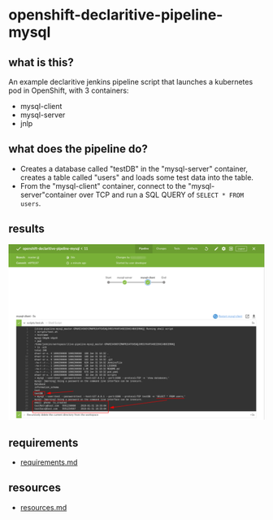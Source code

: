 # openshift-declaritive-pipeline-mysql

## what is this?
An example declaritive jenkins pipeline script that launches a kubernetes pod in OpenShift, with 3 containers:
- mysql-client
- mysql-server
- jnlp

## what does the pipeline do?
- Creates a database called "testDB" in the "mysql-server" container, creates a table called "users" and loads some test data into the table.
- From the "mysql-client" container, connect to the "mysql-server"container over TCP and run a SQL QUERY of `SELECT * FROM users`.

## results
![alt text](images/results.png "jenkins pipeline results")

## requirements
- [requirements.md](requirements.md)

## resources
- [resources.md](resources.md)